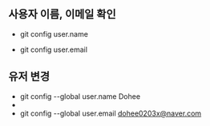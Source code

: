 ## 사용자 이름, 이메일 확인

- git config user.name

- git config user.email

## 유저 변경

- git config --global user.name Dohee
-
- git config --global user.email dohee0203x@naver.com
